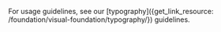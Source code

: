 For usage guidelines, see our [typography]({get_link_resource: /foundation/visual-foundation/typography/}) guidelines.
